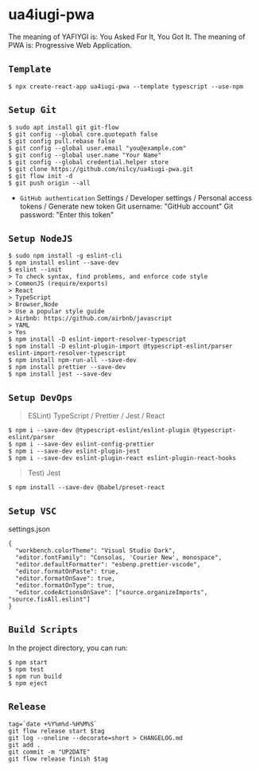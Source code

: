 # ua4iugi-pwa


The meaning of YAFIYGI is: You Asked For It, You Got It.
The meaning of PWA is: Progressive Web Application.

## `Template`

```
$ npx create-react-app ua4iugi-pwa --template typescript --use-npm
```

## `Setup Git`

```
$ sudo apt install git git-flow
$ git config --global core.quotepath false
$ git config pull.rebase false
$ git config --global user.email "you@example.com"
$ git config --global user.name "Your Name"
$ git config --global credential.helper store
$ git clone https://github.com/nilcy/ua4iugi-pwa.git
$ git flow init -d
$ git push origin --all
```

- `GitHub authentication`
  Settings / Developer settings / Personal access tokens / Generate new token
  Git username: "GitHub account"
  Git password: "Enter this token"

## `Setup NodeJS`

```
$ sudo npm install -g eslint-cli
$ npm install eslint --save-dev
$ eslint --init
> To check syntax, find problems, and enforce code style
> CommonJS (require/exports)
> React
> TypeScript
> Browser,Node
> Use a popular style guide
> Airbnb: https://github.com/airbnb/javascript
> YAML
> Yes
$ npm install -D eslint-import-resolver-typescript
$ npm install -D eslint-plugin-import @typescript-eslint/parser eslint-import-resolver-typescript
$ npm install npm-run-all --save-dev
$ npm install prettier --save-dev
$ npm install jest --save-dev
```

## `Setup DevOps`

> ESLint) TypeScript / Prettier / Jest / React

```
$ npm i --save-dev @typescript-eslint/eslint-plugin @typescript-eslint/parser
$ npm i --save-dev eslint-config-prettier
$ npm i --save-dev eslint-plugin-jest
$ npm i --save-dev eslint-plugin-react eslint-plugin-react-hooks
```

> Test) Jest

```
$ npm install --save-dev @babel/preset-react
```

## `Setup VSC`

settings.json

```
{
  "workbench.colorTheme": "Visual Studio Dark",
  "editor.fontFamily": "Consolas, 'Courier New', monospace",
  "editor.defaultFormatter": "esbenp.prettier-vscode",
  "editor.formatOnPaste": true,
  "editor.formatOnSave": true,
  "editor.formatOnType": true,
  "editor.codeActionsOnSave": ["source.organizeImports", "source.fixAll.eslint"]
}
```

## `Build Scripts`

In the project directory, you can run:

```
$ npm start
$ npm test
$ npm run build
$ npm eject
```

## `Release`

```
tag=`date +%Y%m%d-%H%M%S`
git flow release start $tag
git log --oneline --decorate=short > CHANGELOG.md
git add .
git commit -m "UP2DATE"
git flow release finish $tag
```
